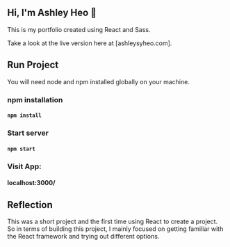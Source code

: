 ## Hi, I'm Ashley Heo  👋

This is my portfolio created using React and Sass. 

Take a look at the live version here at [ashleysyheo.com]. 

## Run Project 

You will need node and npm installed globally on your machine.

### npm installation
#### `npm install`

### Start server
#### `npm start`

### Visit App:
#### localhost:3000/

## Reflection 
This was a short project and the first time using React to create a project. So in terms of building this project, I mainly focused on getting familiar with the React framework and trying out different options. 
